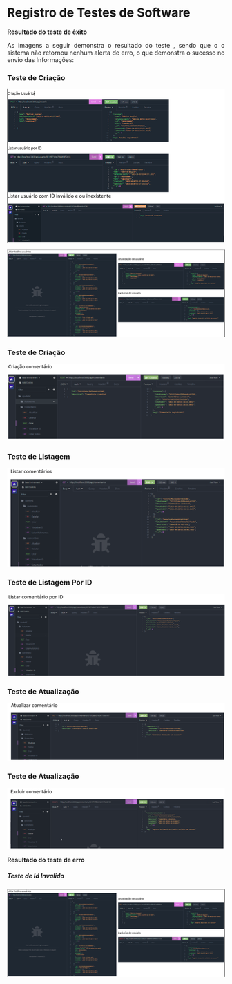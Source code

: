 # Registro de Testes de Software


<p align="justify"> <b>Resultado do teste de êxito </b></p>
<p align="justify"> As imagens a seguir demonstra o resultado do teste , sendo que o o sistema não retornou nenhum alerta de erro, o que demonstra o sucesso no envio das Informações:</p>


###  Teste de Criação
![teste](img/testes.png)

![teste](image.png)

###  Teste de Criação
![Listar](img/criacao.png)
### Teste de Listagem
![listar](img/Listar.png)
### Teste de Listagem Por ID
![listar id](img/listarid.png)
### Teste de Atualização
![Atualização](img/atualizar.png)
### Teste de Atualização
![atualização](img/excluir.png)

<p align="justify"> <b>Resultado do teste de erro </b></p>

##### Teste de Id Invalido
![invalido](image.png)
